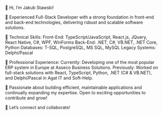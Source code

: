 👋 Hi, I’m Jakub Stawski!

💼 Experienced Full-Stack Developer with a strong foundation in front-end and back-end technologies, delivering robust and scalable software solutions.

🚀 Technical Skills:
Front-End: TypeScript/JavaScript, React.js, JQuery, React Native, C#, WPF, WinForms
Back-End: .NET, C#, VB.NET, .NET Core, Python
Databases: T-SQL, PostgreSQL, MS SQL, MySQL
Legacy Systems: Delphi/Pascal

🏢 Professional Experience:
Currently: Developing one of the most popular ERP system in Europe at Asseco Business Solutions.
Previously: Worked on full-stack solutions with React, TypeScript, Python, .NET (C# & VB.NET), and Delphi/Pascal in Agat IT and Soft-Help.

🌟 Passionate about building efficient, maintainable applications and continually expanding my expertise. Open to exciting opportunities to contribute and grow!

🔗 Let’s connect and collaborate!
